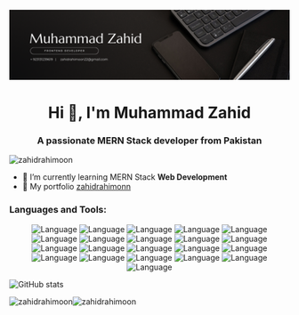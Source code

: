 ![logo](https://github.com/zahidrahimoon/zahidrahimoon/blob/main/mybanner.png)
<h1 align="center">Hi 👋, I'm Muhammad Zahid</h1>
<h3 align="center">A passionate MERN Stack developer from Pakistan</h3>

<p align="left"> <img src="https://komarev.com/ghpvc/?username=zahidrahimoon&label=Profile%20views&color=0e75b6&style=flat" alt="zahidrahimoon" /> </p>

- 🌱 I’m currently learning MERN Stack **Web Development**
- 💼 My portfolio [zahidrahimonn](https://zahidrahimoon.netlify.app/)
</p>

<h3 align="left">Languages and Tools:</h3>
<p align="center">
  <img alt="Language" src="https://img.shields.io/badge/React-20232A?style=for-the-badge&logo=react&logoColor=61DAFB"/>
  <img alt="Language" src="https://img.shields.io/badge/JavaScript-323330?style=for-the-badge&logo=javascript&logoColor=F7DF1E"/>
  <img alt="Language" src="https://img.shields.io/badge/Node.js-43853D?style=for-the-badge&logo=node.js&logoColor=white"/>
  <img alt="Language" src="https://img.shields.io/badge/Express.js-404D59?style=for-the-badge"/>
  <img alt="Language" src="https://img.shields.io/badge/MongoDB-4EA94B?style=for-the-badge&logo=mongodb&logoColor=white"/>
  <img alt="Language" src="https://img.shields.io/badge/CSS-239120?&style=for-the-badge&logo=css3&logoColor=black"/>
  <img alt="Language" src="https://img.shields.io/badge/HTML-239120?style=for-the-badge&logo=html5&logoColor=black"/>
  <img alt="Language" src="https://img.shields.io/badge/CSS3-1572B6?style=for-the-badge&logo=css3&logoColor=white"/>
  <img alt="Language" src="https://img.shields.io/badge/Stripe-626CD9?style=for-the-badge&logo=Stripe&logoColor=white"/>
  <img alt="Language" src="https://img.shields.io/badge/Java-ED8B00?style=for-the-badge&logo=java&logoColor=white"/>
  <img alt="Language" src="https://img.shields.io/badge/Material--UI-0081CB?style=for-the-badge&logo=material-ui&logoColor=white"/>
  <img alt="Language" src="https://img.shields.io/badge/Bootstrap-563D7C?style=for-the-badge&logo=bootstrap&logoColor=white"/>
  <img alt="Language" src="https://img.shields.io/badge/Tailwind_CSS-38B2AC?style=for-the-badge&logo=tailwind-css&logoColor=white"/>
  <img alt="Language" src="https://img.shields.io/badge/Git-F05032?style=for-the-badge&logo=git&logoColor=white"/>
  <img alt="Language" src="https://img.shields.io/badge/GitHub-181717?style=for-the-badge&logo=github&logoColor=white"/>
  <img alt="Language" src="https://img.shields.io/badge/C++-00599C?style=for-the-badge&logo=c%2B%2B&logoColor=white"/>
  <img alt="Language" src="https://img.shields.io/badge/C-00599C?style=for-the-badge&logo=c&logoColor=white"/>
  <img alt="Language" src="https://img.shields.io/badge/TypeScript-007ACC?style=for-the-badge&logo=typescript&logoColor=white"/>
  <img alt="Language" src="https://img.shields.io/badge/SQL-025E8C?style=for-the-badge&logo=amazon-dynamodb&logoColor=white"/>
  <img alt="Language" src="https://img.shields.io/badge/PHP-777BB4?style=for-the-badge&logo=php&logoColor=white"/>
  <img alt="Language" src="https://img.shields.io/badge/Laravel-E14D43?style=for-the-badge&logo=laravel&logoColor=white"/>
</p>


![GitHub stats](https://github-readme-stats.vercel.app/api?username=zahidrahimoon&show_icons=true&count_private=true)
<p><img align="left" src="https://github-readme-stats.vercel.app/api/top-langs?username=zahidrahimoon&show_icons=true&locale=en&layout=compact" alt="zahidrahimoon" /></p>
<p><img align="left" src="https://github-readme-streak-stats.herokuapp.com/?user=zahidrahimoon&" alt="zahidrahimoon" /></p>

